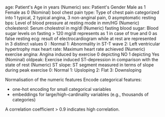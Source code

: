 age: Patient's Age in years (Numeric)
sex: Patient's Gender Male as 1 Female as 0 (Nominal) bool
chest pain type: Type of chest pain categorized into 1 typical, 2 typical angina, 3 non-anginal pain, 0 asymptomatic
resting bps: Level of blood pressure at resting mode in mm/HG (Numeric)
cholesterol: Serum cholestrol in mg/dl (Numeric)
fasting blood sugar: Blood sugar levels on fasting > 120 mg/dl represents as 1 in case of true and 0 as false
resting ecg: result of electrocardiogram while at rest are represented in 3 distinct values 0 : Normal 1: Abnormality in ST-T wave 2: Left ventricular hypertrophy
max heart rate: Maximum heart rate achieved (Numeric)
exercise angina: Angina induced by exercise 0 depicting NO 1 depicting Yes (Nominal)
oldpeak: Exercise induced ST-depression in comparison with the state of rest (Numeric)
ST slope: ST segment measured in terms of slope during peak exercise 0: Normal 1: Upsloping 2: Flat 3: Downsloping

Normalisation of the numeric features
Encode categorical features:
- one-hot encoding for small categorical variables
- embeddings for large/high-cardinality variables (e.g., thousands of categories)



A correlation coefficient > 0.9 indicates high correlation.